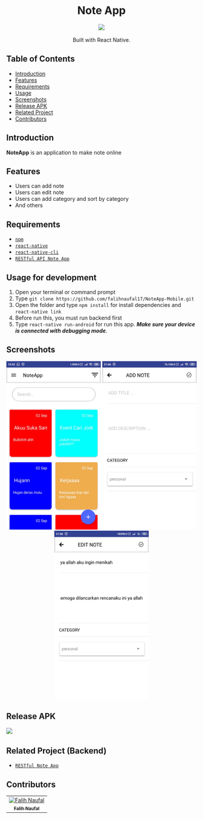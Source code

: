 <h1 align="center">Note App</h1>
<p align="center">
  <img width="250" src="https://www.static-src.com/wcsstore/Indraprastha/images/catalog/full//87/MTA-1252049/tesla-amazing_magnetic-sticky-notes-tesla-amazing-transparan---size-l-200-x-100mm_full10.jpg"/>
</p>
<p align="center">
  Built with React Native.
</p>

## Table of Contents

- [Introduction](#introduction)
- [Features](#features)
- [Requirements](#requirements)
- [Usage](#usage-for-development)
- [Screenshots](#screenshots)
- [Release APK](#release-apk)
- [Related Project](#related-project-backend)
- [Contributors](#contributors)

## Introduction
<b>NoteApp</b> is an application to make note online

## Features
* Users can add note
* Users can edit note
* Users can add category and sort by category
* And others

## Requirements
* [`npm`](https://www.npmjs.com/get-npm)
* [`react-native`](https://facebook.github.io/react-native/docs/getting-started)
* [`react-native-cli`](https://facebook.github.io/react-native/docs/getting-started)
* [`RESTful API Note App`](https://github.com/falihnaufal17/Backend-NoteApp-Mobile.git)

## Usage for development
1. Open your terminal or command prompt
2. Type `git clone https://github.com/falihnaufal17/NoteApp-Mobile.git`
3. Open the folder and type `npm install` for install dependencies and `react-native link`
4. Before run this, you must run backend first
5. Type `react-native run-android` for run this app. ***Make sure your device is connected with debugging mode***.

## Screenshots
<div align="center">
    <img width="250" src="./src/assets/WhatsApp Image 2019-09-02 at 21.07.28 (3).jpeg">    
    <img width="250" src="./src/assets/WhatsApp Image 2019-09-02 at 21.07.28 (1).jpeg">
    <img width="250" src="./src/assets/WhatsApp Image 2019-09-02 at 21.07.28.jpeg">
</div>

## Release APK
<a href="https://drive.google.com/file/d/1CnVS-IKB6r9ZlmKHjrbVj4k-txdxhSM0/view?usp=sharing">
  <img src="https://img.shields.io/badge/Download%20on%20the-Google%20Drive-blue.svg?style=popout&logo=google-drive"/>
</a>

## Related Project (Backend)
* [`RESTful Note App`](https://github.com/falihnaufal17/Backend-NoteApp-Mobile.git)

## Contributors
<center>
  <table>
    <tr>
      <td align="center">
        <a href="https://github.com/falihnaufal17">
          <img width="100" src="https://avatars3.githubusercontent.com/u/35053882?s=460&v=4" alt="Falih Naufal"><br/>
          <sub><b>Falih Naufal</b></sub>
        </a>
      </td>
    </tr>
  </table>
</center>

